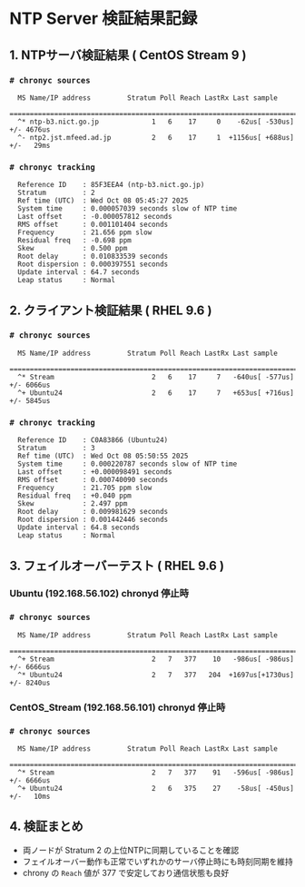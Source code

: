# NTP Server 検証結果記録

## 1. NTPサーバ検証結果 ( CentOS Stream 9 )

### `# chronyc sources`  
```text
  MS Name/IP address         Stratum Poll Reach LastRx Last sample
  ===============================================================================  
  ^* ntp-b3.nict.go.jp             1   6    17     0    -62us[ -530us] +/- 4676us  
  ^- ntp2.jst.mfeed.ad.jp          2   6    17     1  +1156us[ +688us] +/-   29ms  
```
### `# chronyc tracking`  
```text
  Reference ID    : 85F3EEA4 (ntp-b3.nict.go.jp)  
  Stratum         : 2  
  Ref time (UTC)  : Wed Oct 08 05:45:27 2025  
  System time     : 0.000057039 seconds slow of NTP time  
  Last offset     : -0.000057812 seconds  
  RMS offset      : 0.001101404 seconds  
  Frequency       : 21.656 ppm slow  
  Residual freq   : -0.698 ppm  
  Skew            : 0.500 ppm  
  Root delay      : 0.010833539 seconds  
  Root dispersion : 0.000397551 seconds  
  Update interval : 64.7 seconds  
  Leap status     : Normal  
```
## 2. クライアント検証結果 ( RHEL 9.6 )  

### `# chronyc sources`  
```text
  MS Name/IP address         Stratum Poll Reach LastRx Last sample  
  ===============================================================================  
  ^* Stream                        2   6    17     7   -640us[ -577us] +/- 6066us  
  ^+ Ubuntu24                      2   6    17     7   +653us[ +716us] +/- 5845us 
```
### `# chronyc tracking`  
```text
  Reference ID    : C0A83866 (Ubuntu24)  
  Stratum         : 3  
  Ref time (UTC)  : Wed Oct 08 05:50:55 2025  
  System time     : 0.000220787 seconds slow of NTP time  
  Last offset     : +0.000098491 seconds  
  RMS offset      : 0.000740090 seconds  
  Frequency       : 21.705 ppm slow  
  Residual freq   : +0.040 ppm  
  Skew            : 2.497 ppm  
  Root delay      : 0.009981629 seconds  
  Root dispersion : 0.001442446 seconds  
  Update interval : 64.8 seconds  
  Leap status     : Normal  
```
## 3. フェイルオーバーテスト ( RHEL 9.6 )  

### Ubuntu (192.168.56.102) chronyd 停止時  

### `# chronyc sources`  
```text
  MS Name/IP address         Stratum Poll Reach LastRx Last sample  
  ===============================================================================  
  ^+ Stream                        2   7   377    10   -986us[ -986us] +/- 6666us  
  ^* Ubuntu24                      2   7   377   204  +1697us[+1730us] +/- 8240us  
```
### CentOS_Stream (192.168.56.101) chronyd 停止時  

### `# chronyc sources`  
```text
  MS Name/IP address         Stratum Poll Reach LastRx Last sample  
  ===============================================================================  
  ^* Stream                        2   7   377    91   -596us[ -986us] +/- 6666us  
  ^+ Ubuntu24                      2   6   375    27    -58us[ -450us] +/-   10ms  
```
## 4. 検証まとめ  
- 両ノードが Stratum 2 の上位NTPに同期していることを確認  
- フェイルオーバー動作も正常でいずれかのサーバ停止時にも時刻同期を維持  
- chrony の `Reach` 値が 377 で安定しており通信状態も良好  
